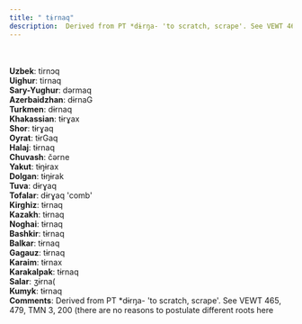 ```yaml
---
title: " tɨrnaq"
description:  Derived from PT *dɨrŋa- 'to scratch, scrape'. See VEWT 465, 479, TMN 3, 200 (there are no reasons to postulate different roots here
---
```

<strong></strong><br><br>
<strong>Uzbek</strong>:  tirnɔq<br>
<strong>Uighur</strong>:  tirnaq<br>
<strong>Sary-Yughur</strong>:  dǝrmaq<br>
<strong>Azerbaidzhan</strong>:  dɨrnaG<br>
<strong>Turkmen</strong>:  dɨrnaq<br>
<strong>Khakassian</strong>:  tɨrɣax<br>
<strong>Shor</strong>:  tɨrɣaq<br>
<strong>Oyrat</strong>:  tɨrGaq<br>
<strong>Halaj</strong>:  tɨrnaq<br>
<strong>Chuvash</strong>:  čǝrne<br>
<strong>Yakut</strong>:  tɨŋɨrax<br>
<strong>Dolgan</strong>:  tɨŋɨrak<br>
<strong>Tuva</strong>:  dɨrɣaq<br>
<strong>Tofalar</strong>:  dɨrɣaq 'comb'<br>
<strong>Kirghiz</strong>:  tɨrnaq<br>
<strong>Kazakh</strong>:  tɨrnaq<br>
<strong>Noghai</strong>:  tɨrnaq<br>
<strong>Bashkir</strong>:  tɨrnaq<br>
<strong>Balkar</strong>:  tɨrnaq<br>
<strong>Gagauz</strong>:  tɨrnaq<br>
<strong>Karaim</strong>:  tɨrnax<br>
<strong>Karakalpak</strong>:  tɨrnaq<br>
<strong>Salar</strong>:  ʒɨrna(<br>
<strong>Kumyk</strong>:  tɨrnaq<br>
<strong>Comments</strong>:  Derived from PT *dɨrŋa- 'to scratch, scrape'. See VEWT 465, 479, TMN 3, 200 (there are no reasons to postulate different roots here<br>


